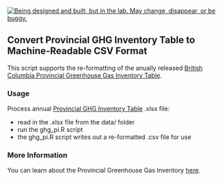 <!--
Copyright 2018 Province of British Columbia

Licensed under the Apache License, Version 2.0 (the "License");
you may not use this file except in compliance with the License.
You may obtain a copy of the License at

http://www.apache.org/licenses/LICENSE-2.0

Unless required by applicable law or agreed to in writing, software distributed under the License is distributed on an "AS IS" BASIS,
WITHOUT WARRANTIES OR CONDITIONS OF ANY KIND, either express or implied.
See the License for the specific language governing permissions and limitations under the License.
-->


<a id="devex-badge" rel="Exploration" href="https://github.com/BCDevExchange/assets/blob/master/README.md"><img alt="Being designed and built, but in the lab. May change, disappear, or be buggy." style="border-width:0" src="https://assets.bcdevexchange.org/images/badges/exploration.svg" title="Being designed and built, but in the lab. May change, disappear, or be buggy." /></a>

## Convert Provincial GHG Inventory Table to Machine-Readable CSV Format 

This script supports the re-formatting of the anually released [British Columbia Provincial Greenhouse Gas Inventory Table](https://www2.gov.bc.ca/gov/content?id=50B908BE85E0446EB6D3C434B4C8C106). 

### Usage

Process annual [Provincial GHG Inventory Table](https://www2.gov.bc.ca/gov/content?id=50B908BE85E0446EB6D3C434B4C8C106) .xlsx file:

- read in the .xlsx file from the data/ folder
- run the ghg_pi.R script
- the ghg_pi.R script writes out a re-formatted .csv file for use


### More Information

You can learn about the Provincial Greenhouse Gas Inventory [here](https://www2.gov.bc.ca/gov/content?id=50B908BE85E0446EB6D3C434B4C8C106).

